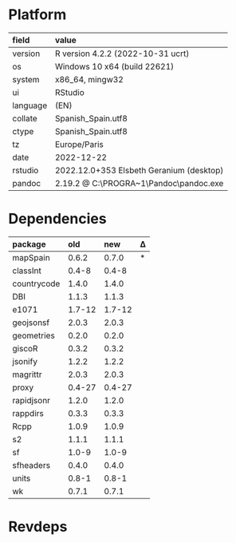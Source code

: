 # Platform

|field    |value                                    |
|:--------|:----------------------------------------|
|version  |R version 4.2.2 (2022-10-31 ucrt)        |
|os       |Windows 10 x64 (build 22621)             |
|system   |x86_64, mingw32                          |
|ui       |RStudio                                  |
|language |(EN)                                     |
|collate  |Spanish_Spain.utf8                       |
|ctype    |Spanish_Spain.utf8                       |
|tz       |Europe/Paris                             |
|date     |2022-12-22                               |
|rstudio  |2022.12.0+353 Elsbeth Geranium (desktop) |
|pandoc   |2.19.2 @ C:\PROGRA~1\Pandoc\pandoc.exe   |

# Dependencies

|package     |old    |new    |Δ  |
|:-----------|:------|:------|:--|
|mapSpain    |0.6.2  |0.7.0  |*  |
|classInt    |0.4-8  |0.4-8  |   |
|countrycode |1.4.0  |1.4.0  |   |
|DBI         |1.1.3  |1.1.3  |   |
|e1071       |1.7-12 |1.7-12 |   |
|geojsonsf   |2.0.3  |2.0.3  |   |
|geometries  |0.2.0  |0.2.0  |   |
|giscoR      |0.3.2  |0.3.2  |   |
|jsonify     |1.2.2  |1.2.2  |   |
|magrittr    |2.0.3  |2.0.3  |   |
|proxy       |0.4-27 |0.4-27 |   |
|rapidjsonr  |1.2.0  |1.2.0  |   |
|rappdirs    |0.3.3  |0.3.3  |   |
|Rcpp        |1.0.9  |1.0.9  |   |
|s2          |1.1.1  |1.1.1  |   |
|sf          |1.0-9  |1.0-9  |   |
|sfheaders   |0.4.0  |0.4.0  |   |
|units       |0.8-1  |0.8-1  |   |
|wk          |0.7.1  |0.7.1  |   |

# Revdeps

